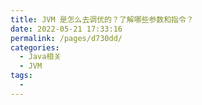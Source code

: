 ```yaml
---
title: JVM 是怎么去调优的？了解哪些参数和指令？
date: 2022-05-21 17:33:16
permalink: /pages/d730dd/
categories:
  - Java相关
  - JVM
tags:
  - 
---
```

